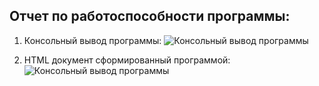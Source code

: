 ## Отчет по работоспособности программы:
1.  Консольный вывод программы:
    ![Консольный вывод программы](./report/Program_works.PNG)

2.  HTML документ сформированный программой:
    ![Консольный вывод программы](./report/Program_works_markup.PNG)